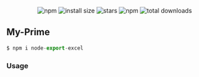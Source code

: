 <div align='center'>

![npm](https://badgen.net/npm/v/my-prime)
![install size](https://badgen.net/packagephobia/install/my-prime)
![stars](https://badgen.net/github/stars/jinnatul/my-prime)
![npm](https://img.shields.io/npm/dw/my-prime)
![total downloads](https://badgen.net/npm/dt/my-prime)

</div>

## My-Prime

```js
$ npm i node-export-excel
```

### Usage
